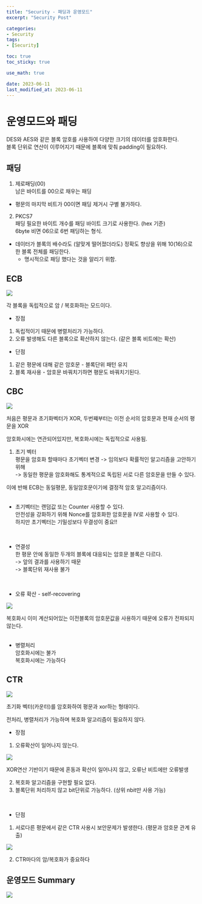 ```yaml
---
title: "Security - 패딩과 운영모드"
excerpt: "Security Post"

categories:
- Security
tags:
- [Security]

toc: true
toc_sticky: true

use_math: true

date: 2023-06-11
last_modified_at: 2023-06-11
---
```

# 운영모드와 패딩
DES와 AES와 같은 블록 암호를 사용하여 다양한 크기의 데이터를 암호화한다.  
블록 단위로 연산이 이루어지기 때문에 블록에 맞춰 padding이 필요하다.  

## 패딩
1. 제로패딩(00)  
남은 바이트를 00으로 채우는 패딩  

- 평문의 마지막 비트가 00이면 패딩 제거시 구별 불가하다.

2. PKCS7  
패딩 필요한 바이트 개수를 패딩 바이트 크기로 사용한다. (hex 기준)  
6byte 비면 06으로 6번 패딩하는 형식.  

- 데이터가 블록의 배수라도 (알맞게 떨어졌더라도) 정확도 향상을 위해 10(16)으로 한 블록 전체를 패딩한다.  
    - 명시적으로 패딩 했다는 것을 알리기 위함. 

## ECB
<img src="https://github.com/ssoxong/ssoxong.github.io/assets/112956015/6b76ca3e-dd78-4d6c-9676-c9bb3d04cba9" max-width="70%" max-height="70%">

각 블록을 독립적으로 암 / 복호화하는 모드이다. 

- 장점  
1. 독립적이기 때문에 병렬처리가 가능하다.
2. 오류 발생해도 다른 블록으로 확산하지 않는다. (같은 블록 비트에는 확산)

- 단점
1. 같은 평문에 대해 같은 암호문 - 블록단위 패턴 유지
2. 블록 재사용 - 암호문 바꿔치기하면 평문도 바꿔치기된다.  

## CBC
<img src="https://github.com/ssoxong/ssoxong.github.io/assets/112956015/c091bcef-b61d-49f2-8a7a-f3f44580f08a" max-width="70%" max-height="70%">

처음은 평문과 초기화벡터가 XOR, 두번쨰부터는 이전 순서의 암호문과 현재 순서의 평문을 XOR  

암호화시에는 연관되어있지만, 복호화시에는 독립적으로 사용됨.  

1. 초기 벡터  
평문을 암호화 할때마다 초기벡터 변경 -> 임의보다 확률적인 알고리즘을 고안하기 위해  
-> 동일한 평문을 암호화해도 통계적으로 독립된 서로 다른 암호문을 만들 수 있다.  

이에 반해 ECB는 동일평문, 동일암호문이기에 결정적 암호 알고리즘이다.  
<br>


- 초기벡터는 랜덤값 또는 Counter 사용할 수 있다.  
안전성을 강화하기 위해 Nonce를 암호화한 암호문을 IV로 사용할 수 있다.  
하지만 초기벡터는 기밀성보다 무결성이 중요!!
<br>


- 연결성  
한 평문 안에 동일한 두개의 블록에 대응되는 암호문 블록은 다르다.  
-> 앞의 결과를 사용하기 때문  
-> 블록단위 재사용 불가  
<br>


- 오류 확산 - self-recovering  
<img src="https://github.com/ssoxong/ssoxong.github.io/assets/112956015/2f195495-176a-4815-9e53-ea62bd699d6d" max-width="70%" max-height="70%">

복호화시 이미 계산되어있는 이전블록의 암호문값을 사용하기 때문에 오류가 전파되지 않는다.  
<br>

- 병렬처리  
암호화시에는 불가  
복호화시에는 가능하다  

## CTR
<img src="https://github.com/ssoxong/ssoxong.github.io/assets/112956015/df9b12a8-49a2-48b3-bb02-3b1a12df3e1f" max-width="70%" max-height="70%">

초기화 벡터(카운터)를 암호화하여 평문과 xor하는 형태이다.  

전처리, 병렬처리가 가능하며 복호화 알고리즘이 필요하지 않다.
<br>

- 장점  
1. 오류확산이 일어나지 않는다.  
<img src="https://github.com/ssoxong/ssoxong.github.io/assets/112956015/5d604e13-f596-43bb-9955-c8a8e98b2a4d" max-width="70%" max-height="70%">

XOR연산 기반이기 때문에 혼동과 확산이 일어나지 않고, 오류난 비트에만 오류발생  

2. 복호화 알고리즘을 구현할 필요 없다.
3. 블록단위 처리하지 않고 bit단위로 가능하다. (상위 nbit만 사용 가능)

<br>


- 단점  
1. 서로다른 평문에서 같은 CTR 사용시 보안문제가 발생한다. (평문과 암호문 관계 유출)  

<img src="https://github.com/ssoxong/ssoxong.github.io/assets/112956015/5647e597-6e98-4a8d-921e-83c2060eff3b" max-width="70%" max-height="70%">

2. CTR마다의 암/복호화가 중요하다

## 운영모드 Summary

<img src="https://github.com/ssoxong/ssoxong.github.io/assets/112956015/ee4b8846-0d8b-46c1-ba81-a75ddb5ddbb8" max-width="70%" max-height="70%">